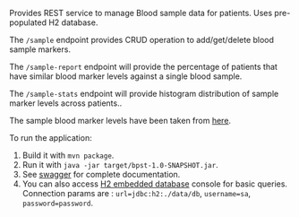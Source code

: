 Provides REST service to manage Blood sample data for patients. Uses pre-populated H2 database.

The `/sample` endpoint provides CRUD operation to add/get/delete blood sample markers.

The `/sample-report` endpoint will provide the percentage of patients that have similar blood marker levels against a single blood sample.

The `/sample-stats` endpoint will provide histogram distribution of sample marker levels across patients..

The sample blood marker levels have been taken from [here](https://www.healthline.com/health/blood-tests#important-blood-tests).

To run the application:

1. Build it with `mvn package`.
2. Run it with `java -jar target/bpst-1.0-SNAPSHOT.jar`.
3. See [swagger](http://localhost:8080/bpst-api/swagger-ui.html) for complete documentation.
4. You can also access [H2 embedded database](http://localhost:8080/bpst-api/h2-console) console for basic queries.
   Connection params are : `url=jdbc:h2:./data/db`, `username=sa`, `password=password`.